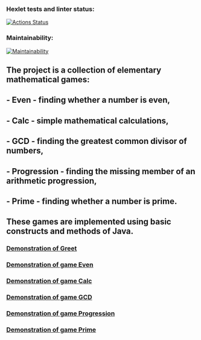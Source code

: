 ### Hexlet tests and linter status:
[![Actions Status](https://github.com/darya-strekalovskaya/java-project-61/workflows/hexlet-check/badge.svg)](https://github.com/darya-strekalovskaya/java-project-61/actions)

### Maintainability:
[![Maintainability](https://api.codeclimate.com/v1/badges/d0832b0a90257a5cfb93/maintainability)](https://codeclimate.com/github/darya-strekalovskaya/java-project-61/maintainability)

## The project is a collection of elementary mathematical games: 
##             - Even - finding whether a number is even, 
##             - Calc - simple mathematical calculations, 
##             - GCD - finding the greatest common divisor of numbers, 
##             - Progression - finding the missing member of an arithmetic progression, 
##             - Prime - finding whether a number is prime.
## These games are implemented using basic constructs and methods of Java.

### [Demonstration of Greet](https://asciinema.org/a/AidMLKiYAaz3oODnd69TepNxp)

### [Demonstration of game Even](https://asciinema.org/a/Kz7U0nOkpDxYcj1nwIjV7yKSR)

### [Demonstration of game Calc](https://asciinema.org/a/jCYzMrLQQNdqpve2VMjxEheqD)

### [Demonstration of game GCD](https://asciinema.org/a/MtktzkbKyCEroNNldAOrVFYDt)

### [Demonstration of game Progression](https://asciinema.org/a/DqnSbX4O7c922mpn05ElIaVRs)

### [Demonstration of game Prime](https://asciinema.org/a/KKkoewtA0ujLRlxLtn4IujUAT)
